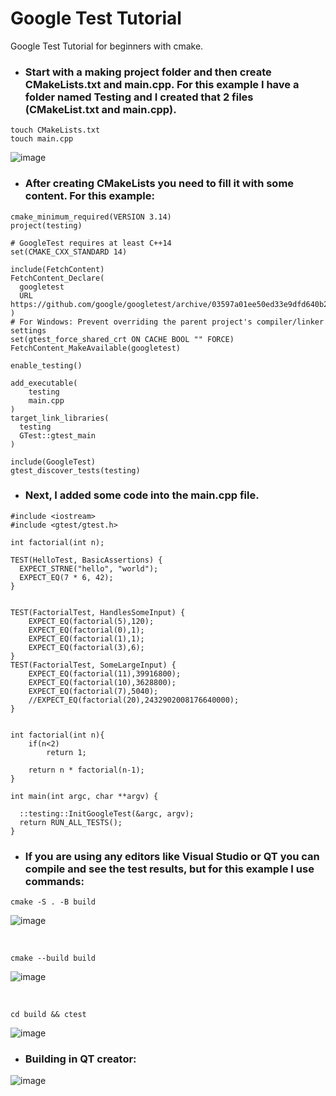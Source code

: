 # Google Test Tutorial
Google Test Tutorial for beginners with cmake.

- ### Start with a making project folder and then create CMakeLists.txt and main.cpp. For this example I have a folder named Testing and I created that 2 files (CMakeList.txt and main.cpp).

```
touch CMakeLists.txt
touch main.cpp

```

![image](https://user-images.githubusercontent.com/62032779/220097914-05a10c5c-d21f-410d-8d36-6445b6a36659.png)

- ### After creating CMakeLists you need to fill it with some content. For this example: 

```
cmake_minimum_required(VERSION 3.14)
project(testing)

# GoogleTest requires at least C++14
set(CMAKE_CXX_STANDARD 14)

include(FetchContent)
FetchContent_Declare(
  googletest
  URL https://github.com/google/googletest/archive/03597a01ee50ed33e9dfd640b249b4be3799d395.zip
)
# For Windows: Prevent overriding the parent project's compiler/linker settings
set(gtest_force_shared_crt ON CACHE BOOL "" FORCE)
FetchContent_MakeAvailable(googletest) 

enable_testing()

add_executable(
	testing
	main.cpp
)
target_link_libraries(
  testing
  GTest::gtest_main
)

include(GoogleTest)
gtest_discover_tests(testing)

```
- ### Next, I added some code into the main.cpp file. 
```
#include <iostream>
#include <gtest/gtest.h>

int factorial(int n);

TEST(HelloTest, BasicAssertions) {
  EXPECT_STRNE("hello", "world");
  EXPECT_EQ(7 * 6, 42);
}


TEST(FactorialTest, HandlesSomeInput) {
    EXPECT_EQ(factorial(5),120);
    EXPECT_EQ(factorial(0),1);
    EXPECT_EQ(factorial(1),1);
    EXPECT_EQ(factorial(3),6);
}
TEST(FactorialTest, SomeLargeInput) {
    EXPECT_EQ(factorial(11),39916800);
    EXPECT_EQ(factorial(10),3628800);
    EXPECT_EQ(factorial(7),5040);
    //EXPECT_EQ(factorial(20),2432902008176640000);
}


int factorial(int n){
    if(n<2)
        return 1;

    return n * factorial(n-1);
}

int main(int argc, char **argv) {

  ::testing::InitGoogleTest(&argc, argv);
  return RUN_ALL_TESTS();
}
```
- ### If you are using any editors like Visual Studio or QT you can compile and see the test results, but for this example I use commands:
```
cmake -S . -B build
```
![image](https://user-images.githubusercontent.com/62032779/220101840-708bad20-03aa-4992-be0c-d3838001eb8e.png)

<br>

```
cmake --build build
```
![image](https://user-images.githubusercontent.com/62032779/220102360-ae1ce99c-ea66-425c-8b4f-d3a3d14b400b.png)

<br>

```
cd build && ctest
```
![image](https://user-images.githubusercontent.com/62032779/220102596-17506359-f686-4804-ae1e-2db0dc24af4b.png)


- ### Building in QT creator:
![image](https://user-images.githubusercontent.com/62032779/220103690-0efe69c3-b80e-4801-91da-463c8001a9bb.png)





